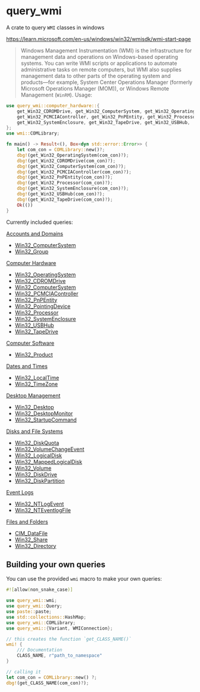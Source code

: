 # query_wmi

A crate to query `WMI` classes in windows

https://learn.microsoft.com/en-us/windows/win32/wmisdk/wmi-start-page
> Windows Management Instrumentation (WMI) is the infrastructure for management data and
> operations on Windows-based operating systems. You can write WMI scripts or applications to
> automate administrative tasks on remote computers, but WMI also supplies management data to
> other parts of the operating system and products—for example, System Center Operations Manager
> (formerly Microsoft Operations Manager (MOM)), or Windows Remote Management (`WinRM`).
> Usage:

```rust
use query_wmi::computer_hardware::{
    get_Win32_CDROMDrive, get_Win32_ComputerSystem, get_Win32_OperatingSystem,
    get_Win32_PCMCIAController, get_Win32_PnPEntity, get_Win32_Processor,
    get_Win32_SystemEnclosure, get_Win32_TapeDrive, get_Win32_USBHub,
};
use wmi::COMLibrary;

fn main() -> Result<(), Box<dyn std::error::Error>> {
    let com_con = COMLibrary::new()?;
    dbg!(get_Win32_OperatingSystem(com_con)?);
    dbg!(get_Win32_CDROMDrive(com_con)?);
    dbg!(get_Win32_ComputerSystem(com_con)?);
    dbg!(get_Win32_PCMCIAController(com_con)?);
    dbg!(get_Win32_PnPEntity(com_con)?);
    dbg!(get_Win32_Processor(com_con)?);
    dbg!(get_Win32_SystemEnclosure(com_con)?);
    dbg!(get_Win32_USBHub(com_con)?);
    dbg!(get_Win32_TapeDrive(com_con)?);
    Ok(())
}
```

Currently included queries:

[Accounts and Domains](https://learn.microsoft.com/en-us/windows/win32/wmisdk/wmi-tasks--accounts-and-domains)

- [Win32_ComputerSystem](https://learn.microsoft.com/en-us/windows/win32/cimwin32prov/win32-computersystem)
- [Win32_Group](https://learn.microsoft.com/en-us/windows/win32/cimwin32prov/win32-group)

[Computer Hardware](https://learn.microsoft.com/en-us/windows/win32/wmisdk/wmi-tasks--computer-hardware)

- [Win32_OperatingSystem](https://learn.microsoft.com/en-us/windows/win32/cimwin32prov/win32-operatingsystem)
- [Win32_CDROMDrive](https://learn.microsoft.com/en-us/windows/win32/cimwin32prov/win32-cdromdrive)
- [Win32_ComputerSystem](https://learn.microsoft.com/en-us/windows/win32/cimwin32prov/win32-computersystem)
- [Win32_PCMCIAController](https://learn.microsoft.com/en-us/windows/win32/cimwin32prov/win32-pcmciacontroller)
- [Win32_PnPEntity](https://learn.microsoft.com/en-us/windows/win32/cimwin32prov/win32-pnpentity)
- [Win32_PointingDevice](https://learn.microsoft.com/en-us/windows/win32/cimwin32prov/win32-pointingdevice)
- [Win32_Processor](https://learn.microsoft.com/en-us/windows/win32/cimwin32prov/win32-processor)
- [Win32_SystemEnclosure](https://learn.microsoft.com/en-us/windows/win32/cimwin32prov/win32-systemenclosure)
- [Win32_USBHub](https://learn.microsoft.com/en-us/previous-versions/windows/desktop/cimwin32a/win32-usbhub)
- [Win32_TapeDrive](https://learn.microsoft.com/en-us/windows/win32/cimwin32prov/win32-tapedrive)

[Computer Software](https://learn.microsoft.com/en-us/windows/win32/wmisdk/wmi-tasks--computer-software)

- [Win32_Product](https://learn.microsoft.com/en-us/previous-versions/windows/desktop/legacy/aa394378(v=vs.85))

[Dates and Times](https://learn.microsoft.com/en-us/windows/win32/wmisdk/wmi-tasks--dates-and-times)

- [Win32_LocalTime](https://learn.microsoft.com/en-us/previous-versions/windows/desktop/wmitimepprov/win32-localtime)
- [Win32_TimeZone](https://learn.microsoft.com/en-us/windows/win32/cimwin32prov/win32-timezone)

[Desktop Management](https://learn.microsoft.com/en-us/windows/win32/wmisdk/wmi-tasks--desktop-management)

- [Win32_Desktop](https://learn.microsoft.com/en-us/windows/win32/cimwin32prov/win32-desktop)
- [Win32_DesktopMonitor](https://learn.microsoft.com/en-us/windows/win32/cimwin32prov/win32-desktopmonitor)
- [Win32_StartupCommand](https://learn.microsoft.com/en-us/windows/win32/cimwin32prov/win32-startupcommand)

[Disks and File Systems](https://learn.microsoft.com/en-us/windows/win32/wmisdk/wmi-tasks--disks-and-file-systems)

- [Win32_DiskQuota](https://learn.microsoft.com/en-us/previous-versions/windows/desktop/wmipdskq/win32-diskquota)
- [Win32_VolumeChangeEvent](https://learn.microsoft.com/en-us/windows/win32/cimwin32prov/win32-volumechangeevent)
- [Win32_LogicalDisk](https://learn.microsoft.com/en-us/windows/win32/cimwin32prov/win32-logicaldisk)
- [Win32_MappedLogicalDisk](https://learn.microsoft.com/en-us/windows/win32/cimwin32prov/win32-mappedlogicaldisk)
- [Win32_Volume](https://learn.microsoft.com/en-us/previous-versions/windows/desktop/legacy/aa394515(v=vs.85))
- [Win32_DiskDrive](https://learn.microsoft.com/en-us/windows/win32/cimwin32prov/win32-diskdrive)
- [Win32_DiskPartition](https://learn.microsoft.com/en-us/windows/win32/cimwin32prov/win32-diskpartition)

[Event Logs](https://learn.microsoft.com/en-us/windows/win32/wmisdk/wmi-tasks--event-logs)

- [Win32_NTLogEvent](https://learn.microsoft.com/en-us/previous-versions/windows/desktop/eventlogprov/win32-ntlogevent)
- [Win32_NTEventlogFile](https://learn.microsoft.com/en-us/previous-versions/windows/desktop/legacy/aa394225(v=vs.85))

[Files and Folders](https://learn.microsoft.com/en-us/windows/win32/wmisdk/wmi-tasks--files-and-folders)

- [CIM_DataFile](https://learn.microsoft.com/en-us/windows/win32/cimwin32prov/cim-datafile)
- [Win32_Share](https://learn.microsoft.com/en-us/windows/win32/cimwin32prov/win32-share)
- [Win32_Directory](https://learn.microsoft.com/en-us/windows/win32/cimwin32prov/win32-directory)


## Building your own queries

You can use the provided `wmi` macro to make your own queries:

```rust
#![allow(non_snake_case)]

use query_wmi::wmi;
use query_wmi::Query;
use paste::paste;
use std::collections::HashMap;
use query_wmi::COMLibrary;
use query_wmi::{Variant, WMIConnection};

// this creates the function `get_CLASS_NAME()`
wmi! {
    /// Documentation
    CLASS_NAME, r"path_to_namespace"
}

// calling it
let com_con = COMLibrary::new() ?;
dbg!(get_CLASS_NAME(com_con)?);
```